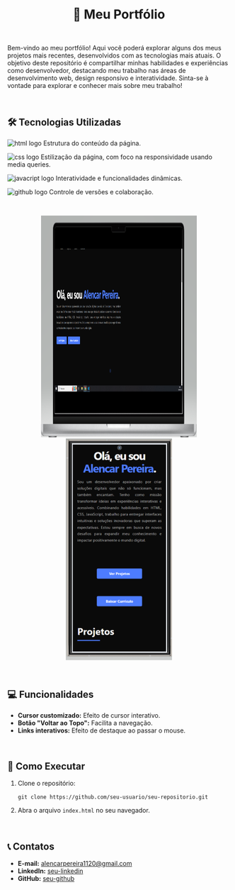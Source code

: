 <h1 align="center">📄 Meu Portfólio</h1>
<br>

<p>Bem-vindo ao meu portfólio! Aqui você poderá explorar alguns dos meus projetos mais recentes, desenvolvidos com as tecnologias mais atuais. O objetivo deste repositório é compartilhar minhas habilidades e experiências como desenvolvedor, destacando meu trabalho nas áreas de desenvolvimento web, design responsivo e interatividade. Sinta-se à vontade para explorar e conhecer mais sobre meu trabalho!</p>
<br>

<h2>🛠 Tecnologias Utilizadas</h2>
<p><img 	src="https://img.shields.io/badge/HTML-239120?style=for-the-badge&logo=html5&logoColor=white" alt="html logo" left="5px"> Estrutura do conteúdo da página.</p>
<p><img src="https://img.shields.io/badge/CSS3-1572B6?style=for-the-badge&logo=css3&logoColor=white" alt="css logo" /> Estilização da página, com foco na responsividade usando media queries.</p>
<p><img src="https://img.shields.io/badge/JavaScript-F7DF1E?style=for-the-badge&logo=javascript&logoColor=black" alt="javacript logo" /> Interatividade e funcionalidades dinâmicas.</p>
<p><img src="https://img.shields.io/badge/GitHub-181717?style=for-the-badge&logo=github&logoColor=white" alt="github logo" /> Controle de versões e colaboração.</p>
<br>

<p align="center" >
<img src="https://github.com/alencarpereira/projeto-portfolio/blob/main/img/portifolio.png?raw=true" width="70%" height="500p"/>
<img  src="https://github.com/alencarpereira/projeto-portfolio/blob/main/img/portfolio-celular.png?raw=true" height="500p">
</p>
<br>

<h2>💻 Funcionalidades</h2>
<ul>
    <li><strong>Cursor customizado:</strong> Efeito de cursor interativo.</li>
    <li><strong>Botão "Voltar ao Topo":</strong> Facilita a navegação.</li>
    <li><strong>Links interativos:</strong> Efeito de destaque ao passar o mouse.</li>
</ul>
<br>

<h2>📂 Como Executar</h2>
<ol>
    <li>Clone o repositório:</li>
    <pre><code>git clone https://github.com/seu-usuario/seu-repositorio.git</code></pre>
    <li>Abra o arquivo <code>index.html</code> no seu navegador.</li>
</ol>
<br>

<h2>📞 Contatos</h2>
<ul>
    <li><strong>E-mail:</strong> <a href="alencarpereira1120@gmail.com">alencarpereira1120@gmail.com</a></li>
    <li><strong>LinkedIn:</strong> <a href="https://www.linkedin.com/in/seu-linkedin" target="_blank">seu-linkedin</a></li>
    <li><strong>GitHub:</strong> <a href="https://github.com/seu-github" target="_blank">seu-github</a></li>
</ul>






